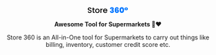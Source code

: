 <div align="center">
  <img src="./logo/logo.png"></img>
</div>
<p></p>
<p align="center">
  <strong>Awesome Tool for Supermarkets 🏬❤</strong>
</p>

<p align="center">Store 360 is an All-in-One tool for Supermarkets to carry out things like billing, inventory, customer credit score etc.</p>

